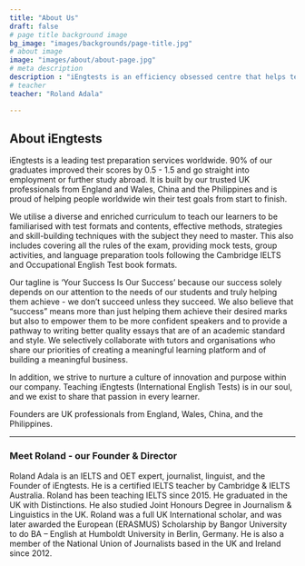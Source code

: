 ```yaml
---
title: "About Us"
draft: false
# page title background image
bg_image: "images/backgrounds/page-title.jpg"
# about image
image: "images/about/about-page.jpg"
# meta description
description : "iEngtests is an efficiency obsessed centre that helps test takers save time on test preparation while increasing results."
# teacher
teacher: "Roland Adala"

---
```


## About iEngtests

iEngtests is a leading test preparation services worldwide. 90% of our graduates improved their scores by 0.5 - 1.5 and go straight into employment or further study abroad. It is built by our trusted UK professionals from England and Wales, China and the Philippines and is proud of helping people worldwide win their test goals from start to finish.

We utilise a diverse and enriched curriculum to teach our learners to be familiarised with test formats and contents, effective methods, strategies and skill-building techniques with the subject they need to master. This also includes covering all the rules of the exam, providing mock tests, group activities, and language preparation tools following the Cambridge IELTS and Occupational English Test book formats.

Our tagline is ‘Your Success Is Our Success’ because our success solely depends on our attention to the needs of our students and truly helping them achieve - we don’t succeed unless they succeed. We also believe that “success” means more than just helping them achieve their desired marks but also to empower them to be more confident speakers and to provide a pathway to writing better quality essays that are of an academic standard and style. We selectively collaborate with tutors and organisations who share our priorities of creating a meaningful learning platform and of building a meaningful business.

In addition, we strive to nurture a culture of innovation and purpose within our company. Teaching iEngtests (International English Tests) is in our soul, and we exist to share that passion in every learner.

Founders are UK professionals from England, Wales, China, and the Philippines.

________________________________________
### Meet Roland - our Founder & Director

Roland Adala is an IELTS and OET expert, journalist, linguist, and the Founder of iEngtests. He is a certified IELTS teacher by Cambridge & IELTS Australia. Roland has been teaching IELTS since 2015. He graduated in the UK with Distinctions. He also studied Joint Honours Degree in Journalism & Linguistics in the UK. Roland was a full UK International scholar, and was later awarded the European (ERASMUS) Scholarship by Bangor University to do BA – English at Humboldt University in Berlin, Germany. He is also a member of the National Union of Journalists based in the UK and Ireland since 2012.